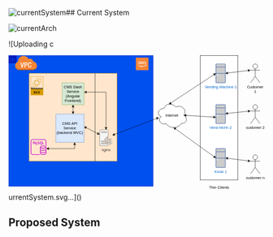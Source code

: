 ![currentSystem](https://github.com/user-attachments/assets/98966a5e-6a63-4bea-a17a-f7b6dc219269)## Current System

![currentArch](https://github.com/user-attachments/assets/a41fbf51-6586-4e1e-9def-920d8d4d4ae4)

![Uploading c<?xml version="1.0" encoding="UTF-8"?>
<!-- Do not edit this file with editors other than draw.io -->
<!DOCTYPE svg PUBLIC "-//W3C//DTD SVG 1.1//EN" "http://www.w3.org/Graphics/SVG/1.1/DTD/svg11.dtd">
<svg xmlns="http://www.w3.org/2000/svg" xmlns:xlink="http://www.w3.org/1999/xlink" version="1.1" width="815px" height="438px" viewBox="-0.5 -0.5 815 438" content="&lt;mxfile host=&quot;app.diagrams.net&quot; agent=&quot;Mozilla/5.0 (X11; Linux x86_64; rv:130.0) Gecko/20100101 Firefox/130.0&quot; version=&quot;24.7.16&quot;&gt;&#xA;  &lt;diagram name=&quot;Page-1&quot; id=&quot;weBhd3XaUthwyOk-BNvX&quot;&gt;&#xA;    &lt;mxGraphModel dx=&quot;914&quot; dy=&quot;527&quot; grid=&quot;1&quot; gridSize=&quot;10&quot; guides=&quot;1&quot; tooltips=&quot;1&quot; connect=&quot;1&quot; arrows=&quot;1&quot; fold=&quot;1&quot; page=&quot;1&quot; pageScale=&quot;1&quot; pageWidth=&quot;850&quot; pageHeight=&quot;1100&quot; math=&quot;0&quot; shadow=&quot;0&quot;&gt;&#xA;      &lt;root&gt;&#xA;        &lt;mxCell id=&quot;0&quot; /&gt;&#xA;        &lt;mxCell id=&quot;1&quot; parent=&quot;0&quot; /&gt;&#xA;        &lt;mxCell id=&quot;AaAzy6c-i1u54VL0ZJip-57&quot; value=&quot;&amp;lt;div&amp;gt;&amp;lt;br&amp;gt;&amp;lt;/div&amp;gt;&quot; style=&quot;rounded=0;whiteSpace=wrap;html=1;&quot; parent=&quot;1&quot; vertex=&quot;1&quot;&gt;&#xA;          &lt;mxGeometry x=&quot;630&quot; y=&quot;143&quot; width=&quot;120&quot; height=&quot;397&quot; as=&quot;geometry&quot; /&gt;&#xA;        &lt;/mxCell&gt;&#xA;        &lt;mxCell id=&quot;AaAzy6c-i1u54VL0ZJip-8&quot; value=&quot;VPC&quot; style=&quot;sketch=0;outlineConnect=0;html=1;whiteSpace=wrap;fontSize=12;fontStyle=0;shape=mxgraph.aws4.group;grIcon=mxgraph.aws4.group_vpc;strokeColor=#001DBC;fillColor=#0050ef;verticalAlign=top;align=left;spacingLeft=30;fontColor=#ffffff;dashed=0;&quot; parent=&quot;1&quot; vertex=&quot;1&quot;&gt;&#xA;          &lt;mxGeometry x=&quot;20&quot; y=&quot;143&quot; width=&quot;460&quot; height=&quot;417&quot; as=&quot;geometry&quot; /&gt;&#xA;        &lt;/mxCell&gt;&#xA;        &lt;mxCell id=&quot;AaAzy6c-i1u54VL0ZJip-2&quot; value=&quot;&amp;lt;div&amp;gt;Internet&amp;lt;/div&amp;gt;&quot; style=&quot;ellipse;shape=cloud;whiteSpace=wrap;html=1;&quot; parent=&quot;1&quot; vertex=&quot;1&quot;&gt;&#xA;          &lt;mxGeometry x=&quot;490&quot; y=&quot;290&quot; width=&quot;100&quot; height=&quot;87&quot; as=&quot;geometry&quot; /&gt;&#xA;        &lt;/mxCell&gt;&#xA;        &lt;mxCell id=&quot;AaAzy6c-i1u54VL0ZJip-5&quot; value=&quot;&quot; style=&quot;whiteSpace=wrap;html=1;aspect=fixed;fillColor=#ffe6cc;strokeColor=#d79b00;&quot; parent=&quot;1&quot; vertex=&quot;1&quot;&gt;&#xA;          &lt;mxGeometry x=&quot;85&quot; y=&quot;200&quot; width=&quot;280&quot; height=&quot;280&quot; as=&quot;geometry&quot; /&gt;&#xA;        &lt;/mxCell&gt;&#xA;        &lt;mxCell id=&quot;AaAzy6c-i1u54VL0ZJip-10&quot; value=&quot;Amazon EC2&quot; style=&quot;sketch=0;outlineConnect=0;strokeColor=#d79b00;fillColor=#ffe6cc;dashed=0;verticalLabelPosition=middle;verticalAlign=bottom;align=center;html=1;whiteSpace=wrap;fontSize=10;fontStyle=1;spacing=3;shape=mxgraph.aws4.productIcon;prIcon=mxgraph.aws4.ec2;&quot; parent=&quot;1&quot; vertex=&quot;1&quot;&gt;&#xA;          &lt;mxGeometry x=&quot;90&quot; y=&quot;210&quot; width=&quot;40&quot; height=&quot;60&quot; as=&quot;geometry&quot; /&gt;&#xA;        &lt;/mxCell&gt;&#xA;        &lt;mxCell id=&quot;AaAzy6c-i1u54VL0ZJip-11&quot; value=&quot;&quot; style=&quot;sketch=0;outlineConnect=0;fontColor=#232F3E;gradientColor=none;fillColor=#C925D1;strokeColor=none;dashed=0;verticalLabelPosition=bottom;verticalAlign=top;align=center;html=1;fontSize=12;fontStyle=0;aspect=fixed;pointerEvents=1;shape=mxgraph.aws4.rds_mysql_instance;&quot; parent=&quot;1&quot; vertex=&quot;1&quot;&gt;&#xA;          &lt;mxGeometry x=&quot;90&quot; y=&quot;410&quot; width=&quot;50&quot; height=&quot;50&quot; as=&quot;geometry&quot; /&gt;&#xA;        &lt;/mxCell&gt;&#xA;        &lt;mxCell id=&quot;AaAzy6c-i1u54VL0ZJip-12&quot; value=&quot;nginx&quot; style=&quot;sketch=0;pointerEvents=1;shadow=0;dashed=0;html=1;strokeColor=#666666;fillColor=#f5f5f5;labelPosition=center;verticalLabelPosition=bottom;verticalAlign=top;outlineConnect=0;align=center;shape=mxgraph.office.servers.reverse_proxy;fontColor=#333333;&quot; parent=&quot;1&quot; vertex=&quot;1&quot;&gt;&#xA;          &lt;mxGeometry x=&quot;310&quot; y=&quot;380&quot; width=&quot;40&quot; height=&quot;50&quot; as=&quot;geometry&quot; /&gt;&#xA;        &lt;/mxCell&gt;&#xA;        &lt;mxCell id=&quot;AaAzy6c-i1u54VL0ZJip-16&quot; value=&quot;&quot; style=&quot;endArrow=none;html=1;rounded=0;entryX=0.75;entryY=0;entryDx=0;entryDy=0;exitX=0.75;exitY=1;exitDx=0;exitDy=0;&quot; parent=&quot;1&quot; source=&quot;AaAzy6c-i1u54VL0ZJip-5&quot; target=&quot;AaAzy6c-i1u54VL0ZJip-5&quot; edge=&quot;1&quot;&gt;&#xA;          &lt;mxGeometry width=&quot;50&quot; height=&quot;50&quot; relative=&quot;1&quot; as=&quot;geometry&quot;&gt;&#xA;            &lt;mxPoint x=&quot;210&quot; y=&quot;385&quot; as=&quot;sourcePoint&quot; /&gt;&#xA;            &lt;mxPoint x=&quot;260&quot; y=&quot;335&quot; as=&quot;targetPoint&quot; /&gt;&#xA;          &lt;/mxGeometry&gt;&#xA;        &lt;/mxCell&gt;&#xA;        &lt;mxCell id=&quot;AaAzy6c-i1u54VL0ZJip-19&quot; value=&quot;&amp;lt;div&amp;gt;CMS Dash Service (Angular Frontend)&amp;lt;/div&amp;gt;&quot; style=&quot;whiteSpace=wrap;html=1;aspect=fixed;fillColor=#d5e8d4;strokeColor=#82b366;&quot; parent=&quot;1&quot; vertex=&quot;1&quot;&gt;&#xA;          &lt;mxGeometry x=&quot;190&quot; y=&quot;230&quot; width=&quot;70&quot; height=&quot;70&quot; as=&quot;geometry&quot; /&gt;&#xA;        &lt;/mxCell&gt;&#xA;        &lt;mxCell id=&quot;AaAzy6c-i1u54VL0ZJip-20&quot; value=&quot;CMS API Service (backend MVC)&quot; style=&quot;whiteSpace=wrap;html=1;aspect=fixed;fillColor=#dae8fc;strokeColor=#6c8ebf;&quot; parent=&quot;1&quot; vertex=&quot;1&quot;&gt;&#xA;          &lt;mxGeometry x=&quot;170&quot; y=&quot;330&quot; width=&quot;90&quot; height=&quot;90&quot; as=&quot;geometry&quot; /&gt;&#xA;        &lt;/mxCell&gt;&#xA;        &lt;mxCell id=&quot;AaAzy6c-i1u54VL0ZJip-34&quot; value=&quot;&amp;lt;div&amp;gt;Customer&amp;lt;/div&amp;gt;&amp;lt;div&amp;gt;1&amp;lt;/div&amp;gt;&quot; style=&quot;shape=umlActor;verticalLabelPosition=bottom;verticalAlign=top;html=1;outlineConnect=0;&quot; parent=&quot;1&quot; vertex=&quot;1&quot;&gt;&#xA;          &lt;mxGeometry x=&quot;790&quot; y=&quot;170&quot; width=&quot;30&quot; height=&quot;60&quot; as=&quot;geometry&quot; /&gt;&#xA;        &lt;/mxCell&gt;&#xA;        &lt;mxCell id=&quot;AaAzy6c-i1u54VL0ZJip-35&quot; value=&quot;&amp;lt;div&amp;gt;customer 2&amp;lt;/div&amp;gt;&quot; style=&quot;shape=umlActor;verticalLabelPosition=bottom;verticalAlign=top;html=1;outlineConnect=0;&quot; parent=&quot;1&quot; vertex=&quot;1&quot;&gt;&#xA;          &lt;mxGeometry x=&quot;790&quot; y=&quot;300&quot; width=&quot;30&quot; height=&quot;60&quot; as=&quot;geometry&quot; /&gt;&#xA;        &lt;/mxCell&gt;&#xA;        &lt;mxCell id=&quot;AaAzy6c-i1u54VL0ZJip-36&quot; value=&quot;customer n&quot; style=&quot;shape=umlActor;verticalLabelPosition=bottom;verticalAlign=top;html=1;outlineConnect=0;&quot; parent=&quot;1&quot; vertex=&quot;1&quot;&gt;&#xA;          &lt;mxGeometry x=&quot;790&quot; y=&quot;460&quot; width=&quot;30&quot; height=&quot;60&quot; as=&quot;geometry&quot; /&gt;&#xA;        &lt;/mxCell&gt;&#xA;        &lt;mxCell id=&quot;AaAzy6c-i1u54VL0ZJip-39&quot; value=&quot;&amp;lt;div&amp;gt;Vending Machine 1&amp;lt;/div&amp;gt;&quot; style=&quot;fontColor=#0066CC;verticalAlign=top;verticalLabelPosition=bottom;labelPosition=center;align=center;html=1;outlineConnect=0;fillColor=#CCCCCC;strokeColor=#6881B3;gradientColor=none;gradientDirection=north;strokeWidth=2;shape=mxgraph.networks.desktop_pc;&quot; parent=&quot;1&quot; vertex=&quot;1&quot;&gt;&#xA;          &lt;mxGeometry x=&quot;680&quot; y=&quot;170&quot; width=&quot;30&quot; height=&quot;60&quot; as=&quot;geometry&quot; /&gt;&#xA;        &lt;/mxCell&gt;&#xA;        &lt;mxCell id=&quot;AaAzy6c-i1u54VL0ZJip-40&quot; value=&quot;&amp;lt;div&amp;gt;Vend Mchn 2&amp;lt;/div&amp;gt;&quot; style=&quot;fontColor=#0066CC;verticalAlign=top;verticalLabelPosition=bottom;labelPosition=center;align=center;html=1;outlineConnect=0;fillColor=#CCCCCC;strokeColor=#6881B3;gradientColor=none;gradientDirection=north;strokeWidth=2;shape=mxgraph.networks.desktop_pc;&quot; parent=&quot;1&quot; vertex=&quot;1&quot;&gt;&#xA;          &lt;mxGeometry x=&quot;680&quot; y=&quot;300&quot; width=&quot;30&quot; height=&quot;60&quot; as=&quot;geometry&quot; /&gt;&#xA;        &lt;/mxCell&gt;&#xA;        &lt;mxCell id=&quot;AaAzy6c-i1u54VL0ZJip-41&quot; value=&quot;&amp;lt;div&amp;gt;Kiosk 1&amp;lt;/div&amp;gt;&quot; style=&quot;fontColor=#0066CC;verticalAlign=top;verticalLabelPosition=bottom;labelPosition=center;align=center;html=1;outlineConnect=0;fillColor=#CCCCCC;strokeColor=#6881B3;gradientColor=none;gradientDirection=north;strokeWidth=2;shape=mxgraph.networks.desktop_pc;&quot; parent=&quot;1&quot; vertex=&quot;1&quot;&gt;&#xA;          &lt;mxGeometry x=&quot;680&quot; y=&quot;440&quot; width=&quot;30&quot; height=&quot;60&quot; as=&quot;geometry&quot; /&gt;&#xA;        &lt;/mxCell&gt;&#xA;        &lt;mxCell id=&quot;AaAzy6c-i1u54VL0ZJip-42&quot; value=&quot;&quot; style=&quot;endArrow=classic;startArrow=classic;html=1;rounded=0;entryX=0.083;entryY=0.588;entryDx=0;entryDy=0;entryPerimeter=0;&quot; parent=&quot;1&quot; source=&quot;AaAzy6c-i1u54VL0ZJip-12&quot; target=&quot;AaAzy6c-i1u54VL0ZJip-2&quot; edge=&quot;1&quot;&gt;&#xA;          &lt;mxGeometry width=&quot;50&quot; height=&quot;50&quot; relative=&quot;1&quot; as=&quot;geometry&quot;&gt;&#xA;            &lt;mxPoint x=&quot;560&quot; y=&quot;265&quot; as=&quot;sourcePoint&quot; /&gt;&#xA;            &lt;mxPoint x=&quot;610&quot; y=&quot;215&quot; as=&quot;targetPoint&quot; /&gt;&#xA;          &lt;/mxGeometry&gt;&#xA;        &lt;/mxCell&gt;&#xA;        &lt;mxCell id=&quot;AaAzy6c-i1u54VL0ZJip-43&quot; value=&quot;&quot; style=&quot;endArrow=classic;startArrow=classic;html=1;rounded=0;entryX=0.5;entryY=1;entryDx=0;entryDy=0;&quot; parent=&quot;1&quot; target=&quot;AaAzy6c-i1u54VL0ZJip-19&quot; edge=&quot;1&quot;&gt;&#xA;          &lt;mxGeometry width=&quot;50&quot; height=&quot;50&quot; relative=&quot;1&quot; as=&quot;geometry&quot;&gt;&#xA;            &lt;mxPoint x=&quot;225&quot; y=&quot;330&quot; as=&quot;sourcePoint&quot; /&gt;&#xA;            &lt;mxPoint x=&quot;450&quot; y=&quot;380&quot; as=&quot;targetPoint&quot; /&gt;&#xA;            &lt;Array as=&quot;points&quot;&gt;&#xA;              &lt;mxPoint x=&quot;225&quot; y=&quot;330&quot; /&gt;&#xA;            &lt;/Array&gt;&#xA;          &lt;/mxGeometry&gt;&#xA;        &lt;/mxCell&gt;&#xA;        &lt;mxCell id=&quot;AaAzy6c-i1u54VL0ZJip-44&quot; value=&quot;&quot; style=&quot;endArrow=classic;startArrow=classic;html=1;rounded=0;&quot; parent=&quot;1&quot; target=&quot;AaAzy6c-i1u54VL0ZJip-12&quot; edge=&quot;1&quot;&gt;&#xA;          &lt;mxGeometry width=&quot;50&quot; height=&quot;50&quot; relative=&quot;1&quot; as=&quot;geometry&quot;&gt;&#xA;            &lt;mxPoint x=&quot;260&quot; y=&quot;370&quot; as=&quot;sourcePoint&quot; /&gt;&#xA;            &lt;mxPoint x=&quot;310&quot; y=&quot;370&quot; as=&quot;targetPoint&quot; /&gt;&#xA;          &lt;/mxGeometry&gt;&#xA;        &lt;/mxCell&gt;&#xA;        &lt;mxCell id=&quot;AaAzy6c-i1u54VL0ZJip-45&quot; value=&quot;&quot; style=&quot;endArrow=classic;startArrow=classic;html=1;rounded=0;&quot; parent=&quot;1&quot; edge=&quot;1&quot;&gt;&#xA;          &lt;mxGeometry width=&quot;50&quot; height=&quot;50&quot; relative=&quot;1&quot; as=&quot;geometry&quot;&gt;&#xA;            &lt;mxPoint x=&quot;140&quot; y=&quot;440&quot; as=&quot;sourcePoint&quot; /&gt;&#xA;            &lt;mxPoint x=&quot;230&quot; y=&quot;420&quot; as=&quot;targetPoint&quot; /&gt;&#xA;            &lt;Array as=&quot;points&quot;&gt;&#xA;              &lt;mxPoint x=&quot;230&quot; y=&quot;440&quot; /&gt;&#xA;            &lt;/Array&gt;&#xA;          &lt;/mxGeometry&gt;&#xA;        &lt;/mxCell&gt;&#xA;        &lt;mxCell id=&quot;AaAzy6c-i1u54VL0ZJip-46&quot; value=&quot;&quot; style=&quot;endArrow=classic;startArrow=classic;html=1;rounded=0;&quot; parent=&quot;1&quot; target=&quot;AaAzy6c-i1u54VL0ZJip-12&quot; edge=&quot;1&quot;&gt;&#xA;          &lt;mxGeometry width=&quot;50&quot; height=&quot;50&quot; relative=&quot;1&quot; as=&quot;geometry&quot;&gt;&#xA;            &lt;mxPoint x=&quot;260&quot; y=&quot;260&quot; as=&quot;sourcePoint&quot; /&gt;&#xA;            &lt;mxPoint x=&quot;330&quot; y=&quot;330&quot; as=&quot;targetPoint&quot; /&gt;&#xA;            &lt;Array as=&quot;points&quot;&gt;&#xA;              &lt;mxPoint x=&quot;330&quot; y=&quot;260&quot; /&gt;&#xA;            &lt;/Array&gt;&#xA;          &lt;/mxGeometry&gt;&#xA;        &lt;/mxCell&gt;&#xA;        &lt;mxCell id=&quot;AaAzy6c-i1u54VL0ZJip-47&quot; value=&quot;&quot; style=&quot;endArrow=classic;startArrow=classic;html=1;rounded=0;entryX=0.55;entryY=0.95;entryDx=0;entryDy=0;entryPerimeter=0;exitX=0;exitY=0.5;exitDx=0;exitDy=0;exitPerimeter=0;&quot; parent=&quot;1&quot; source=&quot;AaAzy6c-i1u54VL0ZJip-41&quot; target=&quot;AaAzy6c-i1u54VL0ZJip-2&quot; edge=&quot;1&quot;&gt;&#xA;          &lt;mxGeometry width=&quot;50&quot; height=&quot;50&quot; relative=&quot;1&quot; as=&quot;geometry&quot;&gt;&#xA;            &lt;mxPoint x=&quot;570&quot; y=&quot;575&quot; as=&quot;sourcePoint&quot; /&gt;&#xA;            &lt;mxPoint x=&quot;620&quot; y=&quot;525&quot; as=&quot;targetPoint&quot; /&gt;&#xA;          &lt;/mxGeometry&gt;&#xA;        &lt;/mxCell&gt;&#xA;        &lt;mxCell id=&quot;AaAzy6c-i1u54VL0ZJip-48&quot; value=&quot;&quot; style=&quot;endArrow=classic;startArrow=classic;html=1;rounded=0;entryX=0;entryY=0.5;entryDx=0;entryDy=0;entryPerimeter=0;exitX=0.4;exitY=0.1;exitDx=0;exitDy=0;exitPerimeter=0;&quot; parent=&quot;1&quot; source=&quot;AaAzy6c-i1u54VL0ZJip-2&quot; target=&quot;AaAzy6c-i1u54VL0ZJip-39&quot; edge=&quot;1&quot;&gt;&#xA;          &lt;mxGeometry width=&quot;50&quot; height=&quot;50&quot; relative=&quot;1&quot; as=&quot;geometry&quot;&gt;&#xA;            &lt;mxPoint x=&quot;664&quot; y=&quot;300&quot; as=&quot;sourcePoint&quot; /&gt;&#xA;            &lt;mxPoint x=&quot;580&quot; y=&quot;209&quot; as=&quot;targetPoint&quot; /&gt;&#xA;          &lt;/mxGeometry&gt;&#xA;        &lt;/mxCell&gt;&#xA;        &lt;mxCell id=&quot;AaAzy6c-i1u54VL0ZJip-49&quot; value=&quot;&quot; style=&quot;endArrow=classic;startArrow=classic;html=1;rounded=0;entryX=0;entryY=0.3333333333333333;entryDx=0;entryDy=0;entryPerimeter=0;&quot; parent=&quot;1&quot; target=&quot;AaAzy6c-i1u54VL0ZJip-36&quot; edge=&quot;1&quot;&gt;&#xA;          &lt;mxGeometry width=&quot;50&quot; height=&quot;50&quot; relative=&quot;1&quot; as=&quot;geometry&quot;&gt;&#xA;            &lt;mxPoint x=&quot;710&quot; y=&quot;470&quot; as=&quot;sourcePoint&quot; /&gt;&#xA;            &lt;mxPoint x=&quot;780&quot; y=&quot;510&quot; as=&quot;targetPoint&quot; /&gt;&#xA;          &lt;/mxGeometry&gt;&#xA;        &lt;/mxCell&gt;&#xA;        &lt;mxCell id=&quot;AaAzy6c-i1u54VL0ZJip-50&quot; value=&quot;&quot; style=&quot;endArrow=classic;startArrow=classic;html=1;rounded=0;exitX=0.875;exitY=0.5;exitDx=0;exitDy=0;exitPerimeter=0;&quot; parent=&quot;1&quot; source=&quot;AaAzy6c-i1u54VL0ZJip-2&quot; edge=&quot;1&quot;&gt;&#xA;          &lt;mxGeometry width=&quot;50&quot; height=&quot;50&quot; relative=&quot;1&quot; as=&quot;geometry&quot;&gt;&#xA;            &lt;mxPoint x=&quot;630&quot; y=&quot;342.5&quot; as=&quot;sourcePoint&quot; /&gt;&#xA;            &lt;mxPoint x=&quot;680&quot; y=&quot;340&quot; as=&quot;targetPoint&quot; /&gt;&#xA;          &lt;/mxGeometry&gt;&#xA;        &lt;/mxCell&gt;&#xA;        &lt;mxCell id=&quot;AaAzy6c-i1u54VL0ZJip-51&quot; value=&quot;&quot; style=&quot;endArrow=classic;startArrow=classic;html=1;rounded=0;entryX=0;entryY=0.3333333333333333;entryDx=0;entryDy=0;entryPerimeter=0;&quot; parent=&quot;1&quot; source=&quot;AaAzy6c-i1u54VL0ZJip-40&quot; target=&quot;AaAzy6c-i1u54VL0ZJip-35&quot; edge=&quot;1&quot;&gt;&#xA;          &lt;mxGeometry width=&quot;50&quot; height=&quot;50&quot; relative=&quot;1&quot; as=&quot;geometry&quot;&gt;&#xA;            &lt;mxPoint x=&quot;720&quot; y=&quot;400&quot; as=&quot;sourcePoint&quot; /&gt;&#xA;            &lt;mxPoint x=&quot;780&quot; y=&quot;400&quot; as=&quot;targetPoint&quot; /&gt;&#xA;          &lt;/mxGeometry&gt;&#xA;        &lt;/mxCell&gt;&#xA;        &lt;mxCell id=&quot;AaAzy6c-i1u54VL0ZJip-52&quot; value=&quot;&quot; style=&quot;endArrow=classic;startArrow=classic;html=1;rounded=0;entryX=0;entryY=0.3333333333333333;entryDx=0;entryDy=0;entryPerimeter=0;exitX=1;exitY=0.5;exitDx=0;exitDy=0;exitPerimeter=0;&quot; parent=&quot;1&quot; source=&quot;AaAzy6c-i1u54VL0ZJip-39&quot; target=&quot;AaAzy6c-i1u54VL0ZJip-34&quot; edge=&quot;1&quot;&gt;&#xA;          &lt;mxGeometry width=&quot;50&quot; height=&quot;50&quot; relative=&quot;1&quot; as=&quot;geometry&quot;&gt;&#xA;            &lt;mxPoint x=&quot;730&quot; y=&quot;170&quot; as=&quot;sourcePoint&quot; /&gt;&#xA;            &lt;mxPoint x=&quot;780&quot; y=&quot;120&quot; as=&quot;targetPoint&quot; /&gt;&#xA;          &lt;/mxGeometry&gt;&#xA;        &lt;/mxCell&gt;&#xA;        &lt;mxCell id=&quot;AaAzy6c-i1u54VL0ZJip-59&quot; value=&quot;Thin Clients&quot; style=&quot;text;html=1;align=center;verticalAlign=middle;resizable=0;points=[];autosize=1;strokeColor=none;fillColor=none;&quot; parent=&quot;1&quot; vertex=&quot;1&quot;&gt;&#xA;          &lt;mxGeometry x=&quot;645&quot; y=&quot;550&quot; width=&quot;90&quot; height=&quot;30&quot; as=&quot;geometry&quot; /&gt;&#xA;        &lt;/mxCell&gt;&#xA;        &lt;mxCell id=&quot;MslL2Ee2eDfxbrgFdC4M-5&quot; value=&quot;&quot; style=&quot;outlineConnect=0;dashed=0;verticalLabelPosition=bottom;verticalAlign=top;align=center;html=1;shape=mxgraph.aws3.virtual_private_cloud;fillColor=#F58534;gradientColor=none;&quot; parent=&quot;1&quot; vertex=&quot;1&quot;&gt;&#xA;          &lt;mxGeometry x=&quot;40&quot; y=&quot;143&quot; width=&quot;70&quot; height=&quot;47&quot; as=&quot;geometry&quot; /&gt;&#xA;        &lt;/mxCell&gt;&#xA;        &lt;mxCell id=&quot;MslL2Ee2eDfxbrgFdC4M-6&quot; value=&quot;&quot; style=&quot;outlineConnect=0;dashed=0;verticalLabelPosition=bottom;verticalAlign=top;align=center;html=1;shape=mxgraph.aws3.cloud_2;fillColor=#F58534;gradientColor=none;&quot; parent=&quot;1&quot; vertex=&quot;1&quot;&gt;&#xA;          &lt;mxGeometry x=&quot;425&quot; y=&quot;150&quot; width=&quot;40&quot; height=&quot;40&quot; as=&quot;geometry&quot; /&gt;&#xA;        &lt;/mxCell&gt;&#xA;      &lt;/root&gt;&#xA;    &lt;/mxGraphModel&gt;&#xA;  &lt;/diagram&gt;&#xA;&lt;/mxfile&gt;&#xA;"><defs><linearGradient x1="0%" y1="0%" x2="0%" y2="100%" id="mx-gradient-ffe6cc-100-ffe6cc-100-s-0"><stop offset="0%" style="stop-color: rgb(255, 230, 204); stop-opacity: 100;"/><stop offset="100%" style="stop-color: rgb(255, 230, 204); stop-opacity: 100;"/></linearGradient></defs><g><g data-cell-id="0"><g data-cell-id="1"><g data-cell-id="AaAzy6c-i1u54VL0ZJip-57"><g><rect x="610" y="0" width="120" height="397" fill="rgb(255, 255, 255)" stroke="rgb(0, 0, 0)" pointer-events="all"/></g><g><g transform="translate(-0.5 -0.5)"><switch><foreignObject style="overflow: visible; text-align: left;" pointer-events="none" width="100%" height="100%" requiredFeatures="http://www.w3.org/TR/SVG11/feature#Extensibility"><div xmlns="http://www.w3.org/1999/xhtml" style="display: flex; align-items: unsafe center; justify-content: unsafe center; width: 118px; height: 1px; padding-top: 199px; margin-left: 611px;"><div style="box-sizing: border-box; font-size: 0px; text-align: center;" data-drawio-colors="color: rgb(0, 0, 0); "><div style="display: inline-block; font-size: 12px; font-family: &quot;Helvetica&quot;; color: rgb(0, 0, 0); line-height: 1.2; pointer-events: all; white-space: normal; overflow-wrap: normal;"><div><br /></div></div></div></div></foreignObject><text x="670" y="202" fill="rgb(0, 0, 0)" font-family="&quot;Helvetica&quot;" font-size="12px" text-anchor="middle">&#xa;</text></switch></g></g></g><g data-cell-id="AaAzy6c-i1u54VL0ZJip-8"><g><path d="M 0 0 L 460 0 L 460 417 L 0 417 Z" fill="#0050ef" stroke="#001dbc" stroke-miterlimit="10" pointer-events="all"/><path d="M 10.59 6.65 C 10.53 6.65 10.48 6.65 10.42 6.65 L 10.42 6.65 C 9.11 6.68 8.03 7.24 7.14 8.25 C 7.13 8.25 7.13 8.25 7.13 8.25 C 6.2 9.36 5.87 10.52 5.96 11.73 C 4.81 12.06 4.12 12.92 3.76 13.74 C 3.75 13.75 3.75 13.76 3.74 13.78 C 3.33 15.05 3.68 16.36 4.24 17.16 C 4.25 17.17 4.25 17.17 4.26 17.18 C 4.94 18.05 5.97 18.53 7.02 18.53 L 18.17 18.53 C 19.19 18.53 20.07 18.16 20.8 17.37 C 21.25 16.94 21.49 16.29 21.58 15.59 C 21.67 14.9 21.61 14.16 21.32 13.55 C 21.31 13.54 21.31 13.53 21.31 13.52 C 20.8 12.62 19.95 11.81 18.76 11.64 C 18.74 10.79 18.28 9.99 17.68 9.56 C 17.67 9.55 17.66 9.55 17.65 9.54 C 17.01 9.18 16.4 9.14 15.91 9.3 C 15.6 9.4 15.36 9.56 15.14 9.74 C 14.51 8.36 13.43 7.18 11.81 6.79 C 11.81 6.79 11.81 6.79 11.81 6.79 C 11.38 6.7 10.97 6.65 10.59 6.65 Z M 10.43 7.38 C 10.8 7.38 11.2 7.43 11.64 7.53 C 13.16 7.89 14.15 9.07 14.66 10.48 C 14.71 10.6 14.81 10.69 14.94 10.72 C 15.07 10.74 15.2 10.7 15.29 10.61 C 15.54 10.34 15.83 10.11 16.14 10.01 C 16.44 9.91 16.78 9.92 17.26 10.18 C 17.67 10.49 18.11 11.31 18.03 11.9 C 18.01 12.01 18.05 12.12 18.12 12.2 C 18.19 12.28 18.29 12.33 18.39 12.33 C 19.46 12.34 20.16 13.02 20.64 13.88 C 20.85 14.3 20.91 14.92 20.84 15.5 C 20.76 16.07 20.53 16.59 20.28 16.83 C 20.27 16.84 20.27 16.85 20.26 16.85 C 19.65 17.53 19.03 17.78 18.17 17.78 L 7.02 17.78 C 6.2 17.78 5.39 17.41 4.85 16.73 C 4.44 16.13 4.14 15.02 4.46 14.02 C 4.79 13.27 5.36 12.55 6.41 12.36 C 6.6 12.32 6.74 12.14 6.71 11.94 C 6.56 10.79 6.8 9.81 7.7 8.74 C 8.49 7.85 9.33 7.39 10.43 7.38 Z M 12.2 10.7 C 11.77 10.7 11.4 10.93 11.13 11.21 C 10.85 11.5 10.64 11.85 10.64 12.25 L 10.64 12.71 L 10.14 12.71 C 10.04 12.71 9.94 12.75 9.87 12.82 C 9.8 12.89 9.76 12.98 9.76 13.08 L 9.76 15.7 C 9.76 15.8 9.8 15.89 9.87 15.96 C 9.94 16.03 10.04 16.07 10.14 16.07 L 14.16 16.07 C 14.26 16.07 14.35 16.03 14.42 15.96 C 14.49 15.89 14.53 15.8 14.53 15.7 L 14.53 13.08 C 14.53 12.98 14.49 12.89 14.42 12.82 C 14.35 12.75 14.26 12.71 14.16 12.71 L 13.68 12.71 L 13.68 12.25 C 13.68 11.84 13.47 11.47 13.21 11.2 C 12.94 10.92 12.61 10.7 12.2 10.7 Z M 12.2 11.45 C 12.29 11.45 12.5 11.54 12.67 11.72 C 12.83 11.89 12.93 12.11 12.93 12.25 L 12.93 12.71 L 11.39 12.71 L 11.39 12.25 C 11.39 12.15 11.49 11.91 11.66 11.74 C 11.83 11.56 12.06 11.45 12.2 11.45 Z M 10.51 13.46 L 13.78 13.46 L 13.78 15.32 L 10.51 15.32 Z M 0 25 L 0 0 L 25 0 L 25 25 Z" fill="#001dbc" stroke="none" pointer-events="all"/></g><g><g transform="translate(-0.5 -0.5)"><switch><foreignObject style="overflow: visible; text-align: left;" pointer-events="none" width="100%" height="100%" requiredFeatures="http://www.w3.org/TR/SVG11/feature#Extensibility"><div xmlns="http://www.w3.org/1999/xhtml" style="display: flex; align-items: unsafe flex-start; justify-content: unsafe flex-start; width: 428px; height: 1px; padding-top: 7px; margin-left: 32px;"><div style="box-sizing: border-box; font-size: 0px; text-align: left;" data-drawio-colors="color: #ffffff; "><div style="display: inline-block; font-size: 12px; font-family: &quot;Helvetica&quot;; color: rgb(255, 255, 255); line-height: 1.2; pointer-events: all; white-space: normal; overflow-wrap: normal;">VPC</div></div></div></foreignObject><text x="32" y="19" fill="#ffffff" font-family="&quot;Helvetica&quot;" font-size="12px">VPC</text></switch></g></g></g><g data-cell-id="AaAzy6c-i1u54VL0ZJip-2"><g><path d="M 495 168.75 C 475 168.75 470 190.5 486 194.85 C 470 204.42 488 225.3 501 216.6 C 510 234 540 234 550 216.6 C 570 216.6 570 199.2 557.5 190.5 C 570 173.1 550 155.7 532.5 164.4 C 520 151.35 500 151.35 495 168.75 Z" fill="rgb(255, 255, 255)" stroke="rgb(0, 0, 0)" stroke-miterlimit="10" pointer-events="all"/></g><g><g transform="translate(-0.5 -0.5)"><switch><foreignObject style="overflow: visible; text-align: left;" pointer-events="none" width="100%" height="100%" requiredFeatures="http://www.w3.org/TR/SVG11/feature#Extensibility"><div xmlns="http://www.w3.org/1999/xhtml" style="display: flex; align-items: unsafe center; justify-content: unsafe center; width: 98px; height: 1px; padding-top: 191px; margin-left: 471px;"><div style="box-sizing: border-box; font-size: 0px; text-align: center;" data-drawio-colors="color: rgb(0, 0, 0); "><div style="display: inline-block; font-size: 12px; font-family: &quot;Helvetica&quot;; color: rgb(0, 0, 0); line-height: 1.2; pointer-events: all; white-space: normal; overflow-wrap: normal;"><div>Internet</div></div></div></div></foreignObject><text x="520" y="194" fill="rgb(0, 0, 0)" font-family="&quot;Helvetica&quot;" font-size="12px" text-anchor="middle">Internet</text></switch></g></g></g><g data-cell-id="AaAzy6c-i1u54VL0ZJip-5"><g><rect x="65" y="57" width="280" height="280" fill="#ffe6cc" stroke="#d79b00" pointer-events="all"/></g></g><g data-cell-id="AaAzy6c-i1u54VL0ZJip-10"><g><path d="M 70 67 L 110 67 L 110 127 L 70 127 Z" fill="#d79b00" stroke="none" pointer-events="all"/><path d="M 71 68 L 109 68 L 109 106 L 71 106 Z" fill="url(#mx-gradient-ffe6cc-100-ffe6cc-100-s-0)" stroke="none" pointer-events="all"/><path d="M 83.96 93.04 L 95.57 93.04 L 95.57 81.43 L 83.96 81.43 Z M 96.5 81.43 L 98.36 81.43 L 98.36 82.36 L 96.5 82.36 L 96.5 84.21 L 98.36 84.21 L 98.36 85.14 L 96.5 85.14 L 96.5 86.54 L 98.36 86.54 L 98.36 87.46 L 96.5 87.46 L 96.5 89.32 L 98.36 89.32 L 98.36 90.25 L 96.5 90.25 L 96.5 92.11 L 98.36 92.11 L 98.36 93.04 L 96.5 93.04 L 96.5 93.1 C 96.5 93.58 96.11 93.96 95.63 93.96 L 95.57 93.96 L 95.57 95.82 L 94.64 95.82 L 94.64 93.96 L 92.79 93.96 L 92.79 95.82 L 91.86 95.82 L 91.86 93.96 L 90.46 93.96 L 90.46 95.82 L 89.54 95.82 L 89.54 93.96 L 87.68 93.96 L 87.68 95.82 L 86.75 95.82 L 86.75 93.96 L 84.89 93.96 L 84.89 95.82 L 83.96 95.82 L 83.96 93.96 L 83.9 93.96 C 83.42 93.96 83.04 93.58 83.04 93.1 L 83.04 93.04 L 81.64 93.04 L 81.64 92.11 L 83.04 92.11 L 83.04 90.25 L 81.64 90.25 L 81.64 89.32 L 83.04 89.32 L 83.04 87.46 L 81.64 87.46 L 81.64 86.54 L 83.04 86.54 L 83.04 85.14 L 81.64 85.14 L 81.64 84.21 L 83.04 84.21 L 83.04 82.36 L 81.64 82.36 L 81.64 81.43 L 83.04 81.43 L 83.04 81.37 C 83.04 80.89 83.42 80.5 83.9 80.5 L 83.96 80.5 L 83.96 78.64 L 84.89 78.64 L 84.89 80.5 L 86.75 80.5 L 86.75 78.64 L 87.68 78.64 L 87.68 80.5 L 89.54 80.5 L 89.54 78.64 L 90.46 78.64 L 90.46 80.5 L 91.86 80.5 L 91.86 78.64 L 92.79 78.64 L 92.79 80.5 L 94.64 80.5 L 94.64 78.64 L 95.57 78.64 L 95.57 80.5 L 95.63 80.5 C 96.11 80.5 96.5 80.89 96.5 81.37 Z M 90.46 99.01 C 90.46 99.05 90.44 99.07 90.41 99.07 L 77.99 99.07 C 77.95 99.07 77.93 99.05 77.93 99.01 L 77.93 86.59 C 77.93 86.56 77.95 86.54 77.99 86.54 L 80.71 86.54 L 80.71 85.61 L 77.99 85.61 C 77.44 85.61 77 86.05 77 86.59 L 77 99.01 C 77 99.56 77.44 100 77.99 100 L 90.41 100 C 90.95 100 91.39 99.56 91.39 99.01 L 91.39 96.75 L 90.46 96.75 Z M 103 74.99 L 103 87.41 C 103 87.95 102.56 88.39 102.01 88.39 L 99.29 88.39 L 99.29 87.46 L 102.01 87.46 C 102.05 87.46 102.07 87.44 102.07 87.41 L 102.07 74.99 C 102.07 74.95 102.05 74.93 102.01 74.93 L 89.59 74.93 C 89.56 74.93 89.54 74.95 89.54 74.99 L 89.54 77.71 L 88.61 77.71 L 88.61 74.99 C 88.61 74.44 89.05 74 89.59 74 L 102.01 74 C 102.56 74 103 74.44 103 74.99 Z" fill="#d79b00" stroke="none" pointer-events="all"/></g><g><g transform="translate(-0.5 -0.5)"><switch><foreignObject style="overflow: visible; text-align: left;" pointer-events="none" width="100%" height="100%" requiredFeatures="http://www.w3.org/TR/SVG11/feature#Extensibility"><div xmlns="http://www.w3.org/1999/xhtml" style="display: flex; align-items: unsafe flex-end; justify-content: unsafe center; width: 36px; height: 1px; padding-top: 123px; margin-left: 72px;"><div style="box-sizing: border-box; font-size: 0px; text-align: center;" data-drawio-colors="color: rgb(0, 0, 0); "><div style="display: inline-block; font-size: 10px; font-family: &quot;Helvetica&quot;; color: rgb(0, 0, 0); line-height: 1.2; pointer-events: all; font-weight: bold; white-space: normal; overflow-wrap: normal;">Amazon EC2</div></div></div></foreignObject><text x="90" y="123" fill="rgb(0, 0, 0)" font-family="&quot;Helvetica&quot;" font-size="10px" text-anchor="middle" font-weight="bold">Amazon...</text></switch></g></g></g><g data-cell-id="AaAzy6c-i1u54VL0ZJip-11"><g><rect x="70" y="267" width="50" height="50" fill="none" stroke="none" pointer-events="all"/><path d="M 117.73 298.89 L 117.73 294.87 C 115.76 295.94 112.78 296.5 109.81 296.5 C 106.84 296.5 103.86 295.94 101.9 294.87 L 101.9 298.89 C 101.9 299.6 104.59 301.27 109.81 301.27 C 115.03 301.27 117.73 299.6 117.73 298.89 Z M 117.73 305.81 L 117.73 301.92 C 115.76 302.99 112.78 303.55 109.81 303.55 C 106.84 303.55 103.86 302.99 101.9 301.92 L 101.9 305.81 C 101.9 306.53 104.59 308.2 109.81 308.2 C 115.03 308.2 117.73 306.53 117.73 305.81 Z M 117.73 312 L 117.73 308.85 C 115.76 309.92 112.78 310.48 109.81 310.48 C 106.84 310.48 103.86 309.92 101.9 308.85 L 101.9 312 C 101.9 312.71 104.59 314.39 109.81 314.39 C 115.03 314.39 117.73 312.71 117.73 312 Z M 101.9 291.83 C 101.9 292.55 104.59 294.22 109.81 294.22 C 115.03 294.22 117.73 292.55 117.73 291.83 C 117.73 291.12 115.03 289.44 109.81 289.44 C 104.59 289.44 101.9 291.12 101.9 291.83 Z M 120 291.83 L 120 312 C 120 315.06 114.87 316.66 109.81 316.66 C 104.75 316.66 99.62 315.06 99.62 312 L 99.62 291.83 C 99.62 288.77 104.75 287.17 109.81 287.17 C 114.87 287.17 120 288.77 120 291.83 Z M 72.27 310.4 L 72.27 273.6 C 72.27 271.25 74.19 269.34 76.54 269.34 L 113.33 269.34 C 115.69 269.34 117.6 271.25 117.6 273.6 L 117.6 288.03 L 119.87 288.03 L 119.87 273.6 C 119.87 270 116.94 267.06 113.33 267.06 L 76.54 267.06 C 72.93 267.06 70 270 70 273.6 L 70 310.4 C 70 314 72.93 316.94 76.54 316.94 L 98.9 316.94 L 98.9 314.66 L 76.54 314.66 C 74.19 314.66 72.27 312.75 72.27 310.4 Z M 107.51 274.32 L 107.51 283.26 L 112.35 283.26 L 112.35 281.83 L 109.31 281.83 L 109.31 274.32 Z M 104.13 278.78 C 104.13 277.7 103.99 276.9 103.7 276.37 C 103.42 275.85 102.98 275.59 102.4 275.59 C 101.82 275.59 101.38 275.85 101.1 276.37 C 100.82 276.9 100.68 277.7 100.68 278.78 C 100.68 279.84 100.82 280.64 101.11 281.18 C 101.4 281.72 101.83 282 102.4 282 C 102.97 282 103.4 281.72 103.69 281.18 C 103.98 280.64 104.13 279.84 104.13 278.78 Z M 103.7 283.23 C 103.97 283.45 104.27 283.61 104.59 283.74 C 104.92 283.85 105.32 283.94 105.79 283.99 L 105.79 285.46 C 105.11 285.36 104.46 285.13 103.83 284.78 C 103.2 284.43 102.67 283.98 102.22 283.45 C 101.14 283.41 100.3 282.98 99.71 282.17 C 99.11 281.36 98.82 280.23 98.82 278.78 C 98.82 277.31 99.13 276.16 99.76 275.35 C 100.39 274.54 101.27 274.13 102.4 274.13 C 103.54 274.13 104.42 274.54 105.04 275.35 C 105.67 276.16 105.99 277.31 105.99 278.78 C 105.99 279.94 105.79 280.9 105.4 281.66 C 105.01 282.43 104.44 282.95 103.7 283.23 Z M 94.62 282.01 C 94.33 282.01 93.99 281.97 93.59 281.88 C 93.19 281.8 92.83 281.7 92.51 281.58 L 92.51 282.94 C 92.79 283.09 93.13 283.22 93.53 283.31 C 93.94 283.41 94.34 283.45 94.74 283.45 C 95.67 283.45 96.4 283.21 96.93 282.74 C 97.46 282.26 97.72 281.61 97.72 280.8 C 97.72 280.37 97.66 280.02 97.54 279.72 C 97.41 279.42 97.22 279.15 96.96 278.91 C 96.69 278.67 96.34 278.43 95.89 278.19 L 95.19 277.82 C 94.82 277.61 94.56 277.42 94.43 277.25 C 94.29 277.08 94.23 276.86 94.23 276.59 C 94.23 276.28 94.33 276.03 94.54 275.85 C 94.74 275.67 95.03 275.58 95.39 275.58 C 95.92 275.58 96.54 275.7 97.23 275.96 L 97.23 274.6 C 96.56 274.29 95.89 274.13 95.21 274.13 C 94.67 274.13 94.19 274.24 93.77 274.45 C 93.35 274.66 93.02 274.96 92.78 275.35 C 92.54 275.74 92.42 276.2 92.42 276.72 C 92.42 277.29 92.56 277.77 92.84 278.17 C 93.11 278.56 93.57 278.93 94.2 279.27 L 94.9 279.65 C 95.25 279.84 95.5 280.03 95.65 280.21 C 95.8 280.39 95.88 280.62 95.88 280.89 C 95.88 281.25 95.77 281.52 95.56 281.72 C 95.34 281.91 95.03 282.01 94.62 282.01 Z M 87.99 284.48 C 87.83 284.65 87.58 284.74 87.25 284.74 C 87.07 284.74 86.87 284.72 86.63 284.69 L 86.63 285.88 C 87.02 286.01 87.4 286.07 87.77 286.07 C 88.26 286.07 88.65 285.93 88.95 285.64 C 89.26 285.36 89.5 284.9 89.68 284.26 L 91.86 276.67 L 90.04 276.67 L 89.07 281.52 L 88.08 276.67 L 86.21 276.67 L 88.34 283.39 L 88.31 283.62 C 88.26 284.02 88.15 284.31 87.99 284.48 Z M 83.67 283.26 L 83.67 276.99 L 82.16 281.05 L 80.63 281.05 L 79.13 277.03 L 79.13 283.26 L 77.52 283.26 L 77.52 274.32 L 79.58 274.32 L 81.43 279.33 L 83.27 274.32 L 85.28 274.32 L 85.28 283.26 Z" fill="#c925d1" stroke="none" pointer-events="all"/></g></g><g data-cell-id="AaAzy6c-i1u54VL0ZJip-12"><g><rect x="290" y="237" width="40" height="50" fill="none" stroke="none" pointer-events="all"/><path d="M 311.31 245.57 L 311.32 243.43 L 295.15 243.43 L 295.15 245.57 Z M 313.38 273.43 L 307.73 267.71 L 313.38 262 L 317.06 262 L 312.64 266.29 L 326.03 266.29 L 326.03 269.14 L 312.64 269.14 L 317.06 273.43 Z M 312.06 279.14 L 312.06 276.29 L 325.15 276.29 L 320.74 272 L 324.41 272 L 330 277.71 L 324.41 283.43 L 320.74 283.43 L 325.15 279.14 Z M 290 287 L 290 239.83 C 290 238.35 291.24 237 292.96 237 L 313.59 237 C 315.18 237 316.47 238.37 316.47 239.81 L 316.47 259.86 L 312.42 259.86 L 304.71 267.64 L 309.64 272.71 L 295.15 272.71 L 295.15 274.86 L 309.85 274.86 L 309.85 279.14 L 295.15 279.14 L 295.15 281.29 L 316.47 281.29 L 316.47 287 Z" fill="#f5f5f5" stroke="#666666" stroke-miterlimit="10" pointer-events="all"/></g><g><g transform="translate(-0.5 -0.5)"><switch><foreignObject style="overflow: visible; text-align: left;" pointer-events="none" width="100%" height="100%" requiredFeatures="http://www.w3.org/TR/SVG11/feature#Extensibility"><div xmlns="http://www.w3.org/1999/xhtml" style="display: flex; align-items: unsafe flex-start; justify-content: unsafe center; width: 1px; height: 1px; padding-top: 294px; margin-left: 310px;"><div style="box-sizing: border-box; font-size: 0px; text-align: center;" data-drawio-colors="color: #333333; "><div style="display: inline-block; font-size: 12px; font-family: &quot;Helvetica&quot;; color: rgb(51, 51, 51); line-height: 1.2; pointer-events: all; white-space: nowrap;">nginx</div></div></div></foreignObject><text x="310" y="306" fill="#333333" font-family="&quot;Helvetica&quot;" font-size="12px" text-anchor="middle">nginx</text></switch></g></g></g><g data-cell-id="AaAzy6c-i1u54VL0ZJip-16"><g><path d="M 275 337 L 275 57" fill="none" stroke="rgb(0, 0, 0)" stroke-miterlimit="10" pointer-events="stroke"/></g></g><g data-cell-id="AaAzy6c-i1u54VL0ZJip-19"><g><rect x="170" y="87" width="70" height="70" fill="#d5e8d4" stroke="#82b366" pointer-events="all"/></g><g><g transform="translate(-0.5 -0.5)"><switch><foreignObject style="overflow: visible; text-align: left;" pointer-events="none" width="100%" height="100%" requiredFeatures="http://www.w3.org/TR/SVG11/feature#Extensibility"><div xmlns="http://www.w3.org/1999/xhtml" style="display: flex; align-items: unsafe center; justify-content: unsafe center; width: 68px; height: 1px; padding-top: 122px; margin-left: 171px;"><div style="box-sizing: border-box; font-size: 0px; text-align: center;" data-drawio-colors="color: rgb(0, 0, 0); "><div style="display: inline-block; font-size: 12px; font-family: &quot;Helvetica&quot;; color: rgb(0, 0, 0); line-height: 1.2; pointer-events: all; white-space: normal; overflow-wrap: normal;"><div>CMS Dash Service (Angular Frontend)</div></div></div></div></foreignObject><text x="205" y="126" fill="rgb(0, 0, 0)" font-family="&quot;Helvetica&quot;" font-size="12px" text-anchor="middle">CMS Dash Se...</text></switch></g></g></g><g data-cell-id="AaAzy6c-i1u54VL0ZJip-20"><g><rect x="150" y="187" width="90" height="90" fill="#dae8fc" stroke="#6c8ebf" pointer-events="all"/></g><g><g transform="translate(-0.5 -0.5)"><switch><foreignObject style="overflow: visible; text-align: left;" pointer-events="none" width="100%" height="100%" requiredFeatures="http://www.w3.org/TR/SVG11/feature#Extensibility"><div xmlns="http://www.w3.org/1999/xhtml" style="display: flex; align-items: unsafe center; justify-content: unsafe center; width: 88px; height: 1px; padding-top: 232px; margin-left: 151px;"><div style="box-sizing: border-box; font-size: 0px; text-align: center;" data-drawio-colors="color: rgb(0, 0, 0); "><div style="display: inline-block; font-size: 12px; font-family: &quot;Helvetica&quot;; color: rgb(0, 0, 0); line-height: 1.2; pointer-events: all; white-space: normal; overflow-wrap: normal;">CMS API Service (backend MVC)</div></div></div></foreignObject><text x="195" y="236" fill="rgb(0, 0, 0)" font-family="&quot;Helvetica&quot;" font-size="12px" text-anchor="middle">CMS API Service...</text></switch></g></g></g><g data-cell-id="AaAzy6c-i1u54VL0ZJip-34"><g><ellipse cx="785" cy="34.5" rx="7.5" ry="7.5" fill="rgb(255, 255, 255)" stroke="rgb(0, 0, 0)" pointer-events="all"/><path d="M 785 42 L 785 67 M 785 47 L 770 47 M 785 47 L 800 47 M 785 67 L 770 87 M 785 67 L 800 87" fill="none" stroke="rgb(0, 0, 0)" stroke-miterlimit="10" pointer-events="all"/></g><g><g transform="translate(-0.5 -0.5)"><switch><foreignObject style="overflow: visible; text-align: left;" pointer-events="none" width="100%" height="100%" requiredFeatures="http://www.w3.org/TR/SVG11/feature#Extensibility"><div xmlns="http://www.w3.org/1999/xhtml" style="display: flex; align-items: unsafe flex-start; justify-content: unsafe center; width: 1px; height: 1px; padding-top: 94px; margin-left: 785px;"><div style="box-sizing: border-box; font-size: 0px; text-align: center;" data-drawio-colors="color: rgb(0, 0, 0); "><div style="display: inline-block; font-size: 12px; font-family: &quot;Helvetica&quot;; color: rgb(0, 0, 0); line-height: 1.2; pointer-events: all; white-space: nowrap;"><div>Customer</div><div>1</div></div></div></div></foreignObject><text x="785" y="106" fill="rgb(0, 0, 0)" font-family="&quot;Helvetica&quot;" font-size="12px" text-anchor="middle">Custo...</text></switch></g></g></g><g data-cell-id="AaAzy6c-i1u54VL0ZJip-35"><g><ellipse cx="785" cy="164.5" rx="7.5" ry="7.5" fill="rgb(255, 255, 255)" stroke="rgb(0, 0, 0)" pointer-events="all"/><path d="M 785 172 L 785 197 M 785 177 L 770 177 M 785 177 L 800 177 M 785 197 L 770 217 M 785 197 L 800 217" fill="none" stroke="rgb(0, 0, 0)" stroke-miterlimit="10" pointer-events="all"/></g><g><g transform="translate(-0.5 -0.5)"><switch><foreignObject style="overflow: visible; text-align: left;" pointer-events="none" width="100%" height="100%" requiredFeatures="http://www.w3.org/TR/SVG11/feature#Extensibility"><div xmlns="http://www.w3.org/1999/xhtml" style="display: flex; align-items: unsafe flex-start; justify-content: unsafe center; width: 1px; height: 1px; padding-top: 224px; margin-left: 785px;"><div style="box-sizing: border-box; font-size: 0px; text-align: center;" data-drawio-colors="color: rgb(0, 0, 0); "><div style="display: inline-block; font-size: 12px; font-family: &quot;Helvetica&quot;; color: rgb(0, 0, 0); line-height: 1.2; pointer-events: all; white-space: nowrap;"><div>customer 2</div></div></div></div></foreignObject><text x="785" y="236" fill="rgb(0, 0, 0)" font-family="&quot;Helvetica&quot;" font-size="12px" text-anchor="middle">custo...</text></switch></g></g></g><g data-cell-id="AaAzy6c-i1u54VL0ZJip-36"><g><ellipse cx="785" cy="324.5" rx="7.5" ry="7.5" fill="rgb(255, 255, 255)" stroke="rgb(0, 0, 0)" pointer-events="all"/><path d="M 785 332 L 785 357 M 785 337 L 770 337 M 785 337 L 800 337 M 785 357 L 770 377 M 785 357 L 800 377" fill="none" stroke="rgb(0, 0, 0)" stroke-miterlimit="10" pointer-events="all"/></g><g><g transform="translate(-0.5 -0.5)"><switch><foreignObject style="overflow: visible; text-align: left;" pointer-events="none" width="100%" height="100%" requiredFeatures="http://www.w3.org/TR/SVG11/feature#Extensibility"><div xmlns="http://www.w3.org/1999/xhtml" style="display: flex; align-items: unsafe flex-start; justify-content: unsafe center; width: 1px; height: 1px; padding-top: 384px; margin-left: 785px;"><div style="box-sizing: border-box; font-size: 0px; text-align: center;" data-drawio-colors="color: rgb(0, 0, 0); "><div style="display: inline-block; font-size: 12px; font-family: &quot;Helvetica&quot;; color: rgb(0, 0, 0); line-height: 1.2; pointer-events: all; white-space: nowrap;">customer n</div></div></div></foreignObject><text x="785" y="396" fill="rgb(0, 0, 0)" font-family="&quot;Helvetica&quot;" font-size="12px" text-anchor="middle">custo...</text></switch></g></g></g><g data-cell-id="AaAzy6c-i1u54VL0ZJip-39"><g><rect x="660" y="27" width="30" height="60" rx="2" ry="2" fill="#cccccc" stroke="#6881b3" stroke-width="2" pointer-events="all"/><path d="M 660 37 L 690 37 M 660 57 L 690 57" fill="none" stroke="#6881b3" stroke-width="2" stroke-miterlimit="10" pointer-events="all"/><ellipse cx="665" cy="62" rx="2" ry="2" fill="#ffffff" stroke="none" pointer-events="all"/></g><g><g transform="translate(-0.5 -0.5)"><switch><foreignObject style="overflow: visible; text-align: left;" pointer-events="none" width="100%" height="100%" requiredFeatures="http://www.w3.org/TR/SVG11/feature#Extensibility"><div xmlns="http://www.w3.org/1999/xhtml" style="display: flex; align-items: unsafe flex-start; justify-content: unsafe center; width: 1px; height: 1px; padding-top: 94px; margin-left: 675px;"><div style="box-sizing: border-box; font-size: 0px; text-align: center;" data-drawio-colors="color: #0066CC; "><div style="display: inline-block; font-size: 12px; font-family: &quot;Helvetica&quot;; color: rgb(0, 102, 204); line-height: 1.2; pointer-events: all; white-space: nowrap;"><div>Vending Machine 1</div></div></div></div></foreignObject><text x="675" y="106" fill="#0066CC" font-family="&quot;Helvetica&quot;" font-size="12px" text-anchor="middle">Vendi...</text></switch></g></g></g><g data-cell-id="AaAzy6c-i1u54VL0ZJip-40"><g><rect x="660" y="157" width="30" height="60" rx="2" ry="2" fill="#cccccc" stroke="#6881b3" stroke-width="2" pointer-events="all"/><path d="M 660 167 L 690 167 M 660 187 L 690 187" fill="none" stroke="#6881b3" stroke-width="2" stroke-miterlimit="10" pointer-events="all"/><ellipse cx="665" cy="192" rx="2" ry="2" fill="#ffffff" stroke="none" pointer-events="all"/></g><g><g transform="translate(-0.5 -0.5)"><switch><foreignObject style="overflow: visible; text-align: left;" pointer-events="none" width="100%" height="100%" requiredFeatures="http://www.w3.org/TR/SVG11/feature#Extensibility"><div xmlns="http://www.w3.org/1999/xhtml" style="display: flex; align-items: unsafe flex-start; justify-content: unsafe center; width: 1px; height: 1px; padding-top: 224px; margin-left: 675px;"><div style="box-sizing: border-box; font-size: 0px; text-align: center;" data-drawio-colors="color: #0066CC; "><div style="display: inline-block; font-size: 12px; font-family: &quot;Helvetica&quot;; color: rgb(0, 102, 204); line-height: 1.2; pointer-events: all; white-space: nowrap;"><div>Vend Mchn 2</div></div></div></div></foreignObject><text x="675" y="236" fill="#0066CC" font-family="&quot;Helvetica&quot;" font-size="12px" text-anchor="middle">Vend...</text></switch></g></g></g><g data-cell-id="AaAzy6c-i1u54VL0ZJip-41"><g><rect x="660" y="297" width="30" height="60" rx="2" ry="2" fill="#cccccc" stroke="#6881b3" stroke-width="2" pointer-events="all"/><path d="M 660 307 L 690 307 M 660 327 L 690 327" fill="none" stroke="#6881b3" stroke-width="2" stroke-miterlimit="10" pointer-events="all"/><ellipse cx="665" cy="332" rx="2" ry="2" fill="#ffffff" stroke="none" pointer-events="all"/></g><g><g transform="translate(-0.5 -0.5)"><switch><foreignObject style="overflow: visible; text-align: left;" pointer-events="none" width="100%" height="100%" requiredFeatures="http://www.w3.org/TR/SVG11/feature#Extensibility"><div xmlns="http://www.w3.org/1999/xhtml" style="display: flex; align-items: unsafe flex-start; justify-content: unsafe center; width: 1px; height: 1px; padding-top: 364px; margin-left: 675px;"><div style="box-sizing: border-box; font-size: 0px; text-align: center;" data-drawio-colors="color: #0066CC; "><div style="display: inline-block; font-size: 12px; font-family: &quot;Helvetica&quot;; color: rgb(0, 102, 204); line-height: 1.2; pointer-events: all; white-space: nowrap;"><div>Kiosk 1</div></div></div></div></foreignObject><text x="675" y="376" fill="#0066CC" font-family="&quot;Helvetica&quot;" font-size="12px" text-anchor="middle">Kiosk...</text></switch></g></g></g><g data-cell-id="AaAzy6c-i1u54VL0ZJip-42"><g><path d="M 335.95 252.15 L 472.35 200.41" fill="none" stroke="rgb(0, 0, 0)" stroke-miterlimit="10" pointer-events="stroke"/><path d="M 331.05 254.02 L 336.35 248.26 L 335.95 252.15 L 338.83 254.81 Z" fill="rgb(0, 0, 0)" stroke="rgb(0, 0, 0)" stroke-miterlimit="10" pointer-events="all"/><path d="M 477.25 198.55 L 471.95 204.31 L 472.35 200.41 L 469.47 197.76 Z" fill="rgb(0, 0, 0)" stroke="rgb(0, 0, 0)" stroke-miterlimit="10" pointer-events="all"/></g></g><g data-cell-id="AaAzy6c-i1u54VL0ZJip-43"><g><path d="M 205 180.63 L 205 163.37" fill="none" stroke="rgb(0, 0, 0)" stroke-miterlimit="10" pointer-events="stroke"/><path d="M 205 185.88 L 201.5 178.88 L 205 180.63 L 208.5 178.88 Z" fill="rgb(0, 0, 0)" stroke="rgb(0, 0, 0)" stroke-miterlimit="10" pointer-events="all"/><path d="M 205 158.12 L 208.5 165.12 L 205 163.37 L 201.5 165.12 Z" fill="rgb(0, 0, 0)" stroke="rgb(0, 0, 0)" stroke-miterlimit="10" pointer-events="all"/></g></g><g data-cell-id="AaAzy6c-i1u54VL0ZJip-44"><g><path d="M 245.7 229.85 L 284.3 249.15" fill="none" stroke="rgb(0, 0, 0)" stroke-miterlimit="10" pointer-events="stroke"/><path d="M 241 227.5 L 248.83 227.5 L 245.7 229.85 L 245.7 233.76 Z" fill="rgb(0, 0, 0)" stroke="rgb(0, 0, 0)" stroke-miterlimit="10" pointer-events="all"/><path d="M 289 251.5 L 281.17 251.5 L 284.3 249.15 L 284.3 245.24 Z" fill="rgb(0, 0, 0)" stroke="rgb(0, 0, 0)" stroke-miterlimit="10" pointer-events="all"/></g></g><g data-cell-id="AaAzy6c-i1u54VL0ZJip-45"><g><path d="M 126.37 297 L 210 297 L 210 283.37" fill="none" stroke="rgb(0, 0, 0)" stroke-miterlimit="10" pointer-events="stroke"/><path d="M 121.12 297 L 128.12 293.5 L 126.37 297 L 128.12 300.5 Z" fill="rgb(0, 0, 0)" stroke="rgb(0, 0, 0)" stroke-miterlimit="10" pointer-events="all"/><path d="M 210 278.12 L 213.5 285.12 L 210 283.37 L 206.5 285.12 Z" fill="rgb(0, 0, 0)" stroke="rgb(0, 0, 0)" stroke-miterlimit="10" pointer-events="all"/></g></g><g data-cell-id="AaAzy6c-i1u54VL0ZJip-46"><g><path d="M 246.37 117 L 310 117 L 310 230.63" fill="none" stroke="rgb(0, 0, 0)" stroke-miterlimit="10" pointer-events="stroke"/><path d="M 241.12 117 L 248.12 113.5 L 246.37 117 L 248.12 120.5 Z" fill="rgb(0, 0, 0)" stroke="rgb(0, 0, 0)" stroke-miterlimit="10" pointer-events="all"/><path d="M 310 235.88 L 306.5 228.88 L 310 230.63 L 313.5 228.88 Z" fill="rgb(0, 0, 0)" stroke="rgb(0, 0, 0)" stroke-miterlimit="10" pointer-events="all"/></g></g><g data-cell-id="AaAzy6c-i1u54VL0ZJip-47"><g><path d="M 654.83 323.28 L 530.17 233.37" fill="none" stroke="rgb(0, 0, 0)" stroke-miterlimit="10" pointer-events="stroke"/><path d="M 659.09 326.35 L 651.37 325.09 L 654.83 323.28 L 655.46 319.41 Z" fill="rgb(0, 0, 0)" stroke="rgb(0, 0, 0)" stroke-miterlimit="10" pointer-events="all"/><path d="M 525.91 230.3 L 533.63 231.56 L 530.17 233.37 L 529.54 237.24 Z" fill="rgb(0, 0, 0)" stroke="rgb(0, 0, 0)" stroke-miterlimit="10" pointer-events="all"/></g></g><g data-cell-id="AaAzy6c-i1u54VL0ZJip-48"><g><path d="M 515.32 152.2 L 654.68 60.5" fill="none" stroke="rgb(0, 0, 0)" stroke-miterlimit="10" pointer-events="stroke"/><path d="M 510.93 155.09 L 514.86 148.31 L 515.32 152.2 L 518.71 154.16 Z" fill="rgb(0, 0, 0)" stroke="rgb(0, 0, 0)" stroke-miterlimit="10" pointer-events="all"/><path d="M 659.07 57.61 L 655.14 64.39 L 654.68 60.5 L 651.29 58.54 Z" fill="rgb(0, 0, 0)" stroke="rgb(0, 0, 0)" stroke-miterlimit="10" pointer-events="all"/></g></g><g data-cell-id="AaAzy6c-i1u54VL0ZJip-49"><g><path d="M 696.32 327.79 L 763.68 336.21" fill="none" stroke="rgb(0, 0, 0)" stroke-miterlimit="10" pointer-events="stroke"/><path d="M 691.11 327.14 L 698.49 324.53 L 696.32 327.79 L 697.62 331.48 Z" fill="rgb(0, 0, 0)" stroke="rgb(0, 0, 0)" stroke-miterlimit="10" pointer-events="all"/><path d="M 768.89 336.86 L 761.51 339.47 L 763.68 336.21 L 762.38 332.52 Z" fill="rgb(0, 0, 0)" stroke="rgb(0, 0, 0)" stroke-miterlimit="10" pointer-events="all"/></g></g><g data-cell-id="AaAzy6c-i1u54VL0ZJip-50"><g><path d="M 563.86 190.9 L 653.64 196.6" fill="none" stroke="rgb(0, 0, 0)" stroke-miterlimit="10" pointer-events="stroke"/><path d="M 558.62 190.57 L 565.82 187.52 L 563.86 190.9 L 565.38 194.51 Z" fill="rgb(0, 0, 0)" stroke="rgb(0, 0, 0)" stroke-miterlimit="10" pointer-events="all"/><path d="M 658.88 196.93 L 651.68 199.98 L 653.64 196.6 L 652.12 192.99 Z" fill="rgb(0, 0, 0)" stroke="rgb(0, 0, 0)" stroke-miterlimit="10" pointer-events="all"/></g></g><g data-cell-id="AaAzy6c-i1u54VL0ZJip-51"><g><path d="M 696.33 184.75 L 763.67 177.67" fill="none" stroke="rgb(0, 0, 0)" stroke-miterlimit="10" pointer-events="stroke"/><path d="M 691.11 185.3 L 697.71 181.09 L 696.33 184.75 L 698.44 188.05 Z" fill="rgb(0, 0, 0)" stroke="rgb(0, 0, 0)" stroke-miterlimit="10" pointer-events="all"/><path d="M 768.89 177.12 L 762.29 181.33 L 763.67 177.67 L 761.56 174.37 Z" fill="rgb(0, 0, 0)" stroke="rgb(0, 0, 0)" stroke-miterlimit="10" pointer-events="all"/></g></g><g data-cell-id="AaAzy6c-i1u54VL0ZJip-52"><g><path d="M 696.32 56.21 L 763.68 47.79" fill="none" stroke="rgb(0, 0, 0)" stroke-miterlimit="10" pointer-events="stroke"/><path d="M 691.11 56.86 L 697.62 52.52 L 696.32 56.21 L 698.49 59.47 Z" fill="rgb(0, 0, 0)" stroke="rgb(0, 0, 0)" stroke-miterlimit="10" pointer-events="all"/><path d="M 768.89 47.14 L 762.38 51.48 L 763.68 47.79 L 761.51 44.53 Z" fill="rgb(0, 0, 0)" stroke="rgb(0, 0, 0)" stroke-miterlimit="10" pointer-events="all"/></g></g><g data-cell-id="AaAzy6c-i1u54VL0ZJip-59"><g><rect x="625" y="407" width="90" height="30" fill="none" stroke="none" pointer-events="all"/></g><g><g transform="translate(-0.5 -0.5)"><switch><foreignObject style="overflow: visible; text-align: left;" pointer-events="none" width="100%" height="100%" requiredFeatures="http://www.w3.org/TR/SVG11/feature#Extensibility"><div xmlns="http://www.w3.org/1999/xhtml" style="display: flex; align-items: unsafe center; justify-content: unsafe center; width: 1px; height: 1px; padding-top: 422px; margin-left: 670px;"><div style="box-sizing: border-box; font-size: 0px; text-align: center;" data-drawio-colors="color: rgb(0, 0, 0); "><div style="display: inline-block; font-size: 12px; font-family: &quot;Helvetica&quot;; color: rgb(0, 0, 0); line-height: 1.2; pointer-events: all; white-space: nowrap;">Thin Clients</div></div></div></foreignObject><text x="670" y="426" fill="rgb(0, 0, 0)" font-family="&quot;Helvetica&quot;" font-size="12px" text-anchor="middle">Thin Clients</text></switch></g></g></g><g data-cell-id="MslL2Ee2eDfxbrgFdC4M-5"><g><path d="M 34.64 47 C 26.73 47 20.62 41.03 20.62 35.5 L 20.62 33.2 C 20 26.21 25.65 20.71 29.58 19.63 C 29.36 14.68 31.54 9.05 36.15 5.28 C 42.83 0 50.67 0.8 55.4 3.31 C 58.74 4.98 61.75 7.93 63.48 11.83 C 67.04 9.44 70.85 10.15 73.04 11.39 C 75.98 13.06 77.54 16.03 77.58 18.94 C 80.62 19.25 84.22 20.6 87.33 24.61 C 88.96 26.76 89.96 30.58 90 32.86 L 90 35.23 C 90 41.21 83.57 47 76.02 47 Z" fill="#f58534" stroke="none" pointer-events="all"/><path d="M 90 32.86 L 90 35.23 C 90 41.19 83.57 47 76.02 47 L 34.64 47 C 26.73 47 20.62 41.02 20.62 35.5 L 20.62 33.2 C 20.62 38.23 26.41 44.54 34.52 44.54 L 75.4 44.54 C 84.06 44.54 90 38.55 90 32.86 Z" fill-opacity="0.3" fill="#000000" stroke="none" pointer-events="all"/><rect x="20" y="0" width="0" height="0" fill="none" stroke="rgb(0, 0, 0)" pointer-events="all"/><path d="M 44.44 38.35 L 41.2 38.35 L 37.35 22.1 L 40.11 22.1 L 42.86 35.15 L 45.82 22.1 L 48.59 22.1 Z M 52.83 29.71 L 54.74 29.71 C 55.78 29.71 56.58 29.21 56.98 28.38 C 57.28 27.73 57.37 26.52 57.04 25.52 C 56.64 24.39 55.55 24.07 54.7 24.07 L 52.83 24.07 Z M 52.83 38.35 L 50.26 38.35 L 50.26 22.1 L 55.44 22.1 C 56.86 22.1 58.46 22.56 59.25 24.14 C 59.89 25.39 59.89 27.11 59.7 28.12 C 59.49 29.18 58.95 30.28 57.88 30.96 C 57.35 31.26 56.7 31.63 55.18 31.68 L 52.83 31.68 Z M 72.05 27.14 L 69.49 27.14 C 69.53 26.17 69.36 25.28 69 24.68 C 68.63 24.02 68.04 23.6 66.89 23.69 C 66.2 23.77 65.31 23.89 64.81 25.51 C 64.23 27.69 64.3 30.78 64.48 32.99 C 64.68 34.87 65.12 35.78 65.78 36.28 C 66.5 36.74 67.78 36.75 68.46 36.19 C 69.26 35.53 69.53 34.17 69.49 32.42 L 72.05 32.42 C 72.06 33.66 71.93 35.02 71.35 36.18 C 70.7 37.47 69.54 38.39 67.67 38.57 C 65.28 38.73 63.84 38.06 63.01 36.86 C 62.22 35.79 61.72 33.78 61.7 30.57 C 61.66 27.62 61.92 25.05 62.96 23.49 C 63.69 22.4 64.91 21.56 67.32 21.61 C 69.45 21.65 70.8 22.48 71.48 23.82 C 71.96 24.82 72.08 25.89 72.05 27.14 Z" fill="#ffffff" stroke="none" pointer-events="all"/></g></g><g data-cell-id="MslL2Ee2eDfxbrgFdC4M-6"><g><rect x="405" y="7" width="40" height="40" fill="#f58534" stroke="none" pointer-events="all"/><path d="M 437.51 31 C 437.11 30.49 434.94 30.77 433.97 30.89 C 433.69 30.94 433.63 30.66 433.91 30.49 C 435.69 29.29 438.54 29.63 438.83 30.03 C 439.17 30.43 438.71 33.29 437.11 34.66 C 436.89 34.89 436.6 34.77 436.71 34.49 C 437.11 33.57 437.91 31.51 437.51 31 Z M 436.26 32.43 C 433.23 34.66 428.77 35.86 425 35.86 C 419.69 35.86 414.83 33.86 411.23 30.6 C 410.94 30.31 411.17 29.97 411.51 30.2 C 415.46 32.49 420.31 33.86 425.29 33.86 C 428.66 33.86 432.37 33.17 435.8 31.69 C 436.31 31.51 436.77 32.09 436.26 32.43 Z M 418.94 25.29 C 418.94 25.63 419 25.91 419.06 26.09 C 419.11 26.31 419.23 26.49 419.34 26.77 C 419.4 26.83 419.4 26.94 419.4 27 C 419.4 27.11 419.34 27.17 419.23 27.29 L 418.66 27.69 C 418.54 27.74 418.49 27.74 418.43 27.74 C 418.31 27.74 418.26 27.69 418.14 27.63 C 418.03 27.51 417.91 27.34 417.8 27.17 C 417.69 27 417.63 26.83 417.51 26.6 C 416.77 27.46 415.86 27.86 414.77 27.86 C 413.97 27.86 413.4 27.63 412.94 27.17 C 412.49 26.71 412.26 26.14 412.26 25.4 C 412.26 24.6 412.54 23.97 413.11 23.51 C 413.69 23.06 414.43 22.77 415.4 22.77 C 415.69 22.77 416.03 22.77 416.37 22.83 C 416.71 22.89 417.06 22.94 417.46 23.06 L 417.46 22.43 C 417.46 21.74 417.29 21.23 417 20.94 C 416.71 20.66 416.2 20.49 415.51 20.49 C 415.17 20.49 414.89 20.54 414.54 20.6 C 414.2 20.66 413.86 20.77 413.57 20.94 C 413.4 21 413.29 21.06 413.23 21.06 C 413.17 21.06 413.11 21.06 413.06 21.06 C 412.94 21.06 412.89 20.94 412.89 20.77 L 412.89 20.31 C 412.89 20.14 412.89 20.03 412.94 19.97 C 413 19.91 413.06 19.86 413.23 19.8 C 413.57 19.63 413.91 19.51 414.37 19.4 C 414.83 19.29 415.29 19.23 415.8 19.23 C 416.89 19.23 417.69 19.46 418.2 19.97 C 418.71 20.49 418.94 21.23 418.94 22.26 L 418.94 25.29 Z M 415.17 26.71 C 415.46 26.71 415.8 26.66 416.14 26.54 C 416.49 26.43 416.77 26.26 417 25.97 C 417.17 25.8 417.23 25.63 417.34 25.4 C 417.4 25.17 417.46 24.89 417.46 24.6 L 417.46 24.14 C 417.17 24.09 416.89 24.03 416.6 23.97 C 416.31 23.91 416.03 23.91 415.74 23.91 C 415.11 23.91 414.66 24.03 414.37 24.31 C 414.09 24.54 413.91 24.94 413.91 25.4 C 413.91 25.86 414.03 26.14 414.26 26.37 C 414.43 26.6 414.71 26.71 415.17 26.71 Z M 422.6 27.69 C 422.43 27.69 422.31 27.63 422.26 27.57 C 422.2 27.51 422.14 27.4 422.09 27.23 L 419.86 20.09 C 419.8 19.91 419.8 19.8 419.8 19.69 C 419.8 19.51 419.86 19.46 420.03 19.46 L 420.94 19.46 C 421.11 19.46 421.23 19.51 421.29 19.57 C 421.34 19.63 421.4 19.74 421.46 19.91 L 423 26.03 L 424.43 19.91 C 424.49 19.74 424.54 19.63 424.6 19.57 C 424.66 19.51 424.77 19.46 425 19.46 L 425.74 19.46 C 425.91 19.46 426.03 19.51 426.14 19.57 C 426.2 19.63 426.26 19.74 426.31 19.91 L 427.8 26.14 L 429.4 19.91 C 429.46 19.74 429.51 19.63 429.57 19.57 C 429.63 19.51 429.74 19.46 429.91 19.46 L 430.77 19.46 C 430.94 19.46 431 19.51 431 19.69 C 431 19.74 431 19.8 431 19.86 C 431 19.91 430.94 19.97 430.94 20.09 L 428.71 27.23 C 428.66 27.4 428.6 27.51 428.54 27.57 C 428.49 27.63 428.37 27.69 428.2 27.69 L 427.4 27.69 C 427.23 27.69 427.11 27.63 427 27.57 C 426.94 27.51 426.89 27.4 426.83 27.17 L 425.4 21.29 L 423.97 27.23 C 423.91 27.4 423.86 27.51 423.8 27.63 C 423.74 27.69 423.57 27.74 423.4 27.74 L 422.6 27.74 Z M 434.49 27.97 C 433.97 27.97 433.51 27.91 433.06 27.8 C 432.6 27.69 432.26 27.57 431.97 27.4 C 431.8 27.29 431.74 27.23 431.69 27.11 C 431.63 27 431.63 26.94 431.63 26.83 L 431.63 26.43 C 431.63 26.26 431.69 26.14 431.86 26.14 C 431.91 26.14 431.97 26.14 432.03 26.2 C 432.09 26.2 432.14 26.26 432.26 26.31 C 432.54 26.43 432.89 26.54 433.29 26.66 C 433.63 26.71 434.03 26.77 434.37 26.77 C 434.94 26.77 435.4 26.66 435.74 26.49 C 436.09 26.26 436.2 25.97 436.2 25.63 C 436.2 25.34 436.14 25.17 435.97 25 C 435.8 24.83 435.51 24.66 435.06 24.49 L 433.69 24.09 C 433 23.86 432.49 23.57 432.2 23.17 C 431.91 22.77 431.74 22.31 431.74 21.8 C 431.74 21.4 431.8 21.06 431.97 20.77 C 432.14 20.49 432.37 20.2 432.66 20.03 C 432.94 19.8 433.23 19.69 433.63 19.57 C 433.97 19.46 434.37 19.4 434.77 19.4 C 435 19.4 435.17 19.4 435.4 19.46 C 435.63 19.46 435.8 19.51 435.97 19.57 C 436.14 19.63 436.31 19.69 436.49 19.74 C 436.66 19.8 436.77 19.86 436.89 19.91 C 437 19.97 437.11 20.09 437.17 20.14 C 437.23 20.2 437.23 20.31 437.23 20.43 L 437.23 20.89 C 437.23 21.06 437.17 21.17 437 21.17 C 436.94 21.17 436.83 21.11 436.66 21.06 C 436.14 20.83 435.51 20.71 434.89 20.71 C 434.37 20.71 433.97 20.83 433.63 21 C 433.34 21.17 433.17 21.46 433.17 21.8 C 433.17 22.09 433.29 22.26 433.46 22.43 C 433.63 22.6 433.97 22.77 434.49 22.94 L 435.8 23.34 C 436.49 23.57 436.94 23.86 437.23 24.26 C 437.51 24.66 437.69 25.06 437.69 25.57 C 437.69 25.97 437.63 26.31 437.46 26.66 C 437.29 27 437.06 27.23 436.77 27.46 C 436.49 27.69 436.14 27.86 435.74 27.97 C 435.4 27.91 435 27.97 434.49 27.97 Z" fill="#ffffff" stroke="none" pointer-events="all"/></g></g></g></g></g><switch><g requiredFeatures="http://www.w3.org/TR/SVG11/feature#Extensibility"/><a transform="translate(0,-5)" xlink:href="https://www.drawio.com/doc/faq/svg-export-text-problems" target="_blank"><text text-anchor="middle" font-size="10px" x="50%" y="100%">Text is not SVG - cannot display</text></a></switch></svg>urrentSystem.svg…]()



## Proposed System
